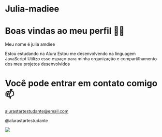 # Julia-madiee
# Boas vindas ao meu perfil 💙💙
Meu nome é julia amdiee

Estou estudando na Alura
Estou me desenvolvendo na linguagem JavaScript
Utilizo esse espaço para minha organização e compartilhamento dos meu projetos desenvolvidos
# Você pode entrar em contato comigo 📫
alurastartestudante@email.com

@alurastartestudante

![](](https://media1.tenor.com/m/yFTXf00VVN8AAAAC/my-bday-is-in-2-days.gif))
